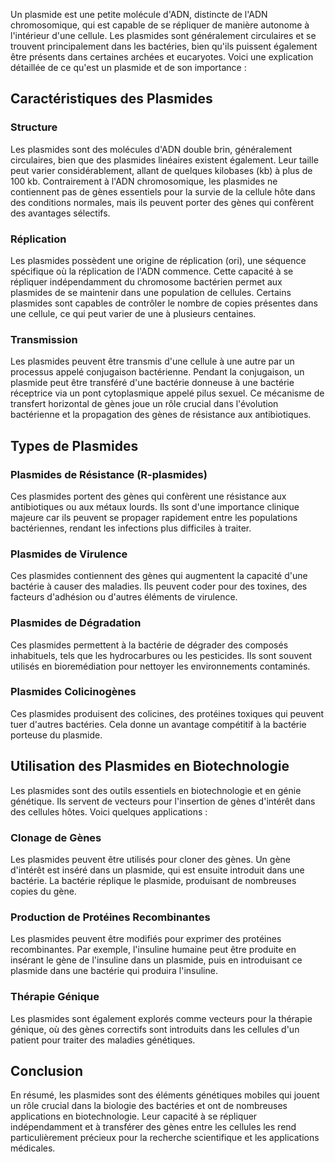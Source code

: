 Un plasmide est une petite molécule d'ADN, distincte de l'ADN chromosomique, qui est capable de se répliquer de manière autonome à l'intérieur d'une cellule. Les plasmides sont généralement circulaires et se trouvent principalement dans les bactéries, bien qu'ils puissent également être présents dans certaines archées et eucaryotes. Voici une explication détaillée de ce qu'est un plasmide et de son importance :

## Caractéristiques des Plasmides

### Structure
Les plasmides sont des molécules d'ADN double brin, généralement circulaires, bien que des plasmides linéaires existent également. Leur taille peut varier considérablement, allant de quelques kilobases (kb) à plus de 100 kb. Contrairement à l'ADN chromosomique, les plasmides ne contiennent pas de gènes essentiels pour la survie de la cellule hôte dans des conditions normales, mais ils peuvent porter des gènes qui confèrent des avantages sélectifs.

### Réplication
Les plasmides possèdent une origine de réplication (ori), une séquence spécifique où la réplication de l'ADN commence. Cette capacité à se répliquer indépendamment du chromosome bactérien permet aux plasmides de se maintenir dans une population de cellules. Certains plasmides sont capables de contrôler le nombre de copies présentes dans une cellule, ce qui peut varier de une à plusieurs centaines.

### Transmission
Les plasmides peuvent être transmis d'une cellule à une autre par un processus appelé conjugaison bactérienne. Pendant la conjugaison, un plasmide peut être transféré d'une bactérie donneuse à une bactérie réceptrice via un pont cytoplasmique appelé pilus sexuel. Ce mécanisme de transfert horizontal de gènes joue un rôle crucial dans l'évolution bactérienne et la propagation des gènes de résistance aux antibiotiques.

## Types de Plasmides

### Plasmides de Résistance (R-plasmides)
Ces plasmides portent des gènes qui confèrent une résistance aux antibiotiques ou aux métaux lourds. Ils sont d'une importance clinique majeure car ils peuvent se propager rapidement entre les populations bactériennes, rendant les infections plus difficiles à traiter.

### Plasmides de Virulence
Ces plasmides contiennent des gènes qui augmentent la capacité d'une bactérie à causer des maladies. Ils peuvent coder pour des toxines, des facteurs d'adhésion ou d'autres éléments de virulence.

### Plasmides de Dégradation
Ces plasmides permettent à la bactérie de dégrader des composés inhabituels, tels que les hydrocarbures ou les pesticides. Ils sont souvent utilisés en bioremédiation pour nettoyer les environnements contaminés.

### Plasmides Colicinogènes
Ces plasmides produisent des colicines, des protéines toxiques qui peuvent tuer d'autres bactéries. Cela donne un avantage compétitif à la bactérie porteuse du plasmide.

## Utilisation des Plasmides en Biotechnologie

Les plasmides sont des outils essentiels en biotechnologie et en génie génétique. Ils servent de vecteurs pour l'insertion de gènes d'intérêt dans des cellules hôtes. Voici quelques applications :

### Clonage de Gènes
Les plasmides peuvent être utilisés pour cloner des gènes. Un gène d'intérêt est inséré dans un plasmide, qui est ensuite introduit dans une bactérie. La bactérie réplique le plasmide, produisant de nombreuses copies du gène.

### Production de Protéines Recombinantes
Les plasmides peuvent être modifiés pour exprimer des protéines recombinantes. Par exemple, l'insuline humaine peut être produite en insérant le gène de l'insuline dans un plasmide, puis en introduisant ce plasmide dans une bactérie qui produira l'insuline.

### Thérapie Génique
Les plasmides sont également explorés comme vecteurs pour la thérapie génique, où des gènes correctifs sont introduits dans les cellules d'un patient pour traiter des maladies génétiques.

## Conclusion

En résumé, les plasmides sont des éléments génétiques mobiles qui jouent un rôle crucial dans la biologie des bactéries et ont de nombreuses applications en biotechnologie. Leur capacité à se répliquer indépendamment et à transférer des gènes entre les cellules les rend particulièrement précieux pour la recherche scientifique et les applications médicales.